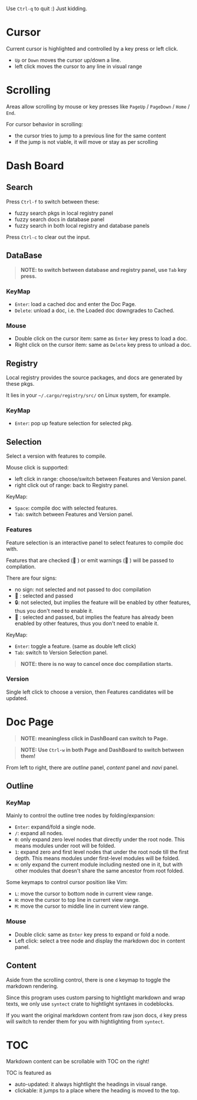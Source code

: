 Use `Ctrl-q` to quit :) Just kidding.

# Cursor

Current cursor is highlighted and controlled by a key press or left click.

* `Up` or `Down` moves the cursor up/down a line.
* left click moves the cursor to any line in visual range

# Scrolling

Areas allow scrolling by mouse or key presses like `PageUp` / `PageDown` / `Home` / `End`.

For cursor behavior in scrolling:
* the cursor tries to jump to a previous line for the same content
* if the jump is not viable, it will move or stay as per scrolling

# Dash Board

## Search

Press `Ctrl-f` to switch between these:
* fuzzy search pkgs in local registry panel
* fuzzy search docs in database panel
* fuzzy search in both local registry and database panels

Press `Ctrl-c` to clear out the input.

## DataBase

> **NOTE: to switch between database and registry panel, use `Tab` key press.**

### KeyMap

* `Enter`: load a cached doc and enter the Doc Page.
* `Delete`: unload a doc, i.e. the Loaded doc downgrades to Cached.

### Mouse

* Double click on the cursor item: same as `Enter` key press to load a doc.
* Right click on the cursor item: same as `Delete` key press to unload a doc.

## Registry

Local registry provides the source packages, and docs are generated by these pkgs.

It lies in your `~/.cargo/registry/src/` on Linux system, for example.

### KeyMap

* `Enter`: pop up feature selection for selected pkg.

## Selection

Select a version with features to compile.

Mouse click is supported:
* left click in range: choose/switch between Features and Version panel.
* right click out of range: back to Registry panel.

KeyMap:

* `Space`: compile doc with selected features.
* `Tab`: switch between Features and Version panel.

### Features

Feature selection is an interactive panel to select features to compile doc with.

Features that are checked ( ) or emit warnings ( ) will be passed to compilation.

There are four signs:
* no sign: not selected and not passed to doc compilation
*  : selected and passed
* 🔒: not selected, but implies the feature will be enabled by other features,
      thus you don't need to enable it.
*  : selected and passed, but implies the feature has already been enabled by 
      other features, thus you don't need to enable it.

KeyMap:

* `Enter`: toggle a feature. (same as double left click)
* `Tab`: switch to Version Selection panel.

> **NOTE: there is no way to cancel once doc compilation starts.**

### Version

Single left click to choose a version, then Features candidates will be updated.

# Doc Page

> **NOTE: meaningless click in DashBoard can switch to Page.**

> **NOTE: Use `Ctrl-w` in both Page and DashBoard to switch between them!**

From left to right, there are *outline* panel, *content* panel and *navi* panel.

## Outline

### KeyMap

Mainly to control the outline tree nodes by folding/expansion:
* `Enter`: expand/fold a single node.
* `/`: expand all nodes.
* `0`: only expand zero level nodes that directly under the root node.
     This means modules under root will be folded.
* `1`: expand zero and first level nodes that under the root node till the first depth.
     This means modules under first-level modules will be folded.
* `m`: only expand the current module including nested one in it, but with other modules
     that doesn't share the same ancestor from root folded.

Some keymaps to control cursor position like Vim:
* `L`: move the cursor to bottom node in current view range.
* `H`: move the cursor to top line in current view range.
* `M`: move the cursor to middle line in current view range.

### Mouse

* Double click: same as `Enter` key press to expand or fold a node.
* Left click: select a tree node and display the markdown doc in content panel.

## Content 

Aside from the scrolling control, there is one `d` keymap to toggle the markdown rendering.

Since this program uses custom parsing to hightlight markdown and wrap texts, we only use
`syntect` crate to hightlight syntaxes in codeblocks.

If you want the original markdown content from raw json docs, `d` key press will switch
to render them for you with hightlighting from `syntect`.

# TOC

Markdown content can be scrollable with TOC on the right!

TOC is featured as
* auto-updated: it always hightlight the headings in visual range.
* clickable: it jumps to a place where the heading is moved to the top.

